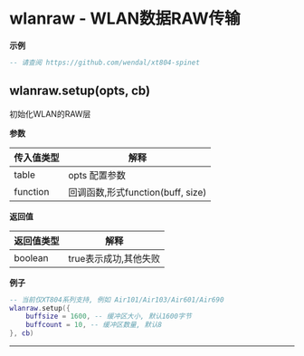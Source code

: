 # wlanraw - WLAN数据RAW传输

**示例**

```lua
-- 请查阅 https://github.com/wendal/xt804-spinet

```

## wlanraw.setup(opts, cb)



初始化WLAN的RAW层

**参数**

|传入值类型|解释|
|-|-|
|table|opts 配置参数|
|function|回调函数,形式function(buff, size)|

**返回值**

|返回值类型|解释|
|-|-|
|boolean|true表示成功,其他失败|

**例子**

```lua
-- 当前仅XT804系列支持, 例如 Air101/Air103/Air601/Air690
wlanraw.setup({
    buffsize = 1600, -- 缓冲区大小, 默认1600字节
    buffcount = 10, -- 缓冲区数量, 默认8
}, cb)

```

---

